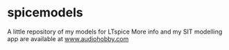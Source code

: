 # spicemodels
A little repository of my models for LTspice
More info and my SIT modelling app are available at www.audiohobby.com
